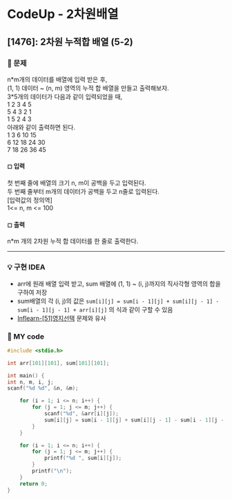 # CodeUp - 2차원배열

## [1476]: 2차원 누적합 배열 (5-2)

### 🌴 문제

n\*m개의 데이터를 배열에 입력 받은 후,<br>
(1, 1) 데이터 ~ (n, m) 영역의 누적 합 배열을 만들고 출력해보자.<br>
3\*5개의 데이터가 다음과 같이 입력되었을 때,<br>
1 2 3 4 5<br>
5 4 3 2 1<br>
1 5 2 4 3<br>
아래와 같이 출력하면 된다.<br>
1 3 6 10 15<br>
6 12 18 24 30<br>
7 18 26 36 45<br>

#### ◻ 입력

첫 번째 줄에 배열의 크기 n, m이 공백을 두고 입력된다.<br>
두 번째 줄부터 m개의 데이터가 공백을 두고 n줄로 입력된다.<br>
[입력값의 정의역]<br>
1<= n, m <= 100

#### ◻ 출력

n\*m 개의 2차원 누적 합 데이터를 한 줄로 출력한다.

---

### 💡 구현 IDEA

- arr에 원래 배열 입력 받고, sum 배열에 (1, 1) ~ (i, j)까지의 직사각형 영역의 합을 구하여 저장
- sum배열의 각 (i, j)의 값은 `sum[i][j] = sum[i - 1][j] + sum[i][j - 1] - sum[i - 1][j - 1] + arr[i][j]` 의 식과 같이 구할 수 있음
- [Inflearn-[51]영지선택](<https://github.com/healing99/C_algorithm/blob/master/Inflearn/%5B51%5D%20%EC%98%81%EC%A7%80%EC%84%A0%ED%83%9D(large).md>) 문제와 유사

### 🤠 MY code

```c++
#include <stdio.h>

int arr[101][101], sum[101][101];

int main() {
int n, m, i, j;
scanf("%d %d", &n, &m);

    for (i = 1; i <= n; i++) {
    	for (j = 1; j <= m; j++) {
    		scanf("%d", &arr[i][j]);
    		sum[i][j] = sum[i - 1][j] + sum[i][j - 1] - sum[i - 1][j - 1] + arr[i][j];
    	}
    }

    for (i = 1; i <= n; i++) {
    	for (j = 1; j <= m; j++) {
    		printf("%d ", sum[i][j]);
    	}
    	printf("\n");
    }
    return 0;
}
```
